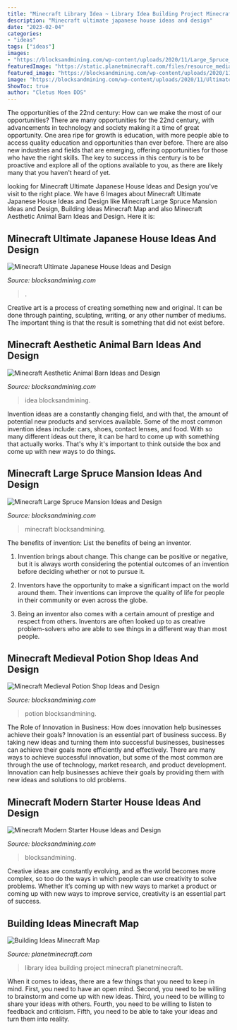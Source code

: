 ```yaml
---
title: "Minecraft Library Idea ~ Library Idea Building Project Minecraft Planetminecraft"
description: "Minecraft ultimate japanese house ideas and design"
date: "2023-02-04"
categories:
- "ideas"
tags: ["ideas"]
images:
- "https://blocksandmining.com/wp-content/uploads/2020/11/Large_Spruce_Mansion-1024x517.jpg"
featuredImage: "https://static.planetminecraft.com/files/resource_media/screenshot/1210/library_1679720.jpg"
featured_image: "https://blocksandmining.com/wp-content/uploads/2020/11/Ultimate_Japanese_House.jpg"
image: "https://blocksandmining.com/wp-content/uploads/2020/11/Ultimate_Japanese_House.jpg"
ShowToc: true
author: "Cletus Moen DDS"
---
```



The opportunities of the 22nd century: How can we make the most of our opportunities?
There are many opportunities for the 22nd century, with advancements in technology and society making it a time of great opportunity. One area ripe for growth is education, with more people able to access quality education and opportunities than ever before. There are also new industries and fields that are emerging, offering opportunities for those who have the right skills. The key to success in this century is to be proactive and explore all of the options available to you, as there are likely many that you haven't heard of yet.

	

		
looking for Minecraft Ultimate Japanese House Ideas and Design you've visit to the right place. We have 6 Images about Minecraft Ultimate Japanese House Ideas and Design like Minecraft Large Spruce Mansion Ideas and Design, Building Ideas Minecraft Map and also Minecraft Aesthetic Animal Barn Ideas and Design. Here it is:
		
    
## Minecraft Ultimate Japanese House Ideas And Design

<img loading=lazy src="https://blocksandmining.com/wp-content/uploads/2020/11/Ultimate_Japanese_House.jpg" onerror="this.onerror=null;this.src='https://tse3.mm.bing.net/th?id=OIP.jcTJwSDngloVGbBAkopVeAHaDa&amp;pid=15.1';" alt="Minecraft Ultimate Japanese House Ideas and Design">

_Source: blocksandmining.com_

>. 

	

Creative art is a process of creating something new and original. It can be done through painting, sculpting, writing, or any other number of mediums. The important thing is that the result is something that did not exist before.

    
## Minecraft Aesthetic Animal Barn Ideas And Design

<img loading=lazy src="https://blocksandmining.com/wp-content/uploads/2021/02/Aesthetic_Animal_Barn.jpg" onerror="this.onerror=null;this.src='https://tse3.mm.bing.net/th?id=OIP.vEa3kV1mY_gCHiQ2-lzAXwHaDg&amp;pid=15.1';" alt="Minecraft Aesthetic Animal Barn Ideas and Design">

_Source: blocksandmining.com_

>idea blocksandmining. 

	

Invention ideas are a constantly changing field, and with that, the amount of potential new products and services available. Some of the most common invention ideas include: cars, shoes, contact lenses, and food. With so many different ideas out there, it can be hard to come up with something that actually works. That's why it's important to think outside the box and come up with new ways to do things.

    
## Minecraft Large Spruce Mansion Ideas And Design

<img loading=lazy src="https://blocksandmining.com/wp-content/uploads/2020/11/Large_Spruce_Mansion-1024x517.jpg" onerror="this.onerror=null;this.src='https://tse2.mm.bing.net/th?id=OIP.lB4eE4CrCwRCqElye_MrCAHaDv&amp;pid=15.1';" alt="Minecraft Large Spruce Mansion Ideas and Design">

_Source: blocksandmining.com_

>minecraft blocksandmining. 

	

The benefits of invention: List the benefits of being an inventor.
1. Invention brings about change. This change can be positive or negative, but it is always worth considering the potential outcomes of an invention before deciding whether or not to pursue it.
2. Inventors have the opportunity to make a significant impact on the world around them. Their inventions can improve the quality of life for people in their community or even across the globe.

3. Being an inventor also comes with a certain amount of prestige and respect from others. Inventors are often looked up to as creative problem-solvers who are able to see things in a different way than most people.

    
## Minecraft Medieval Potion Shop Ideas And Design

<img loading=lazy src="https://blocksandmining.com/wp-content/uploads/2021/07/Medieval_Potion_Shop-1536x736.jpg" onerror="this.onerror=null;this.src='https://tse1.mm.bing.net/th?id=OIP.VbnDi_joscQvaQC67z7iBAHaDj&amp;pid=15.1';" alt="Minecraft Medieval Potion Shop Ideas and Design">

_Source: blocksandmining.com_

>potion blocksandmining. 

	

The Role of Innovation in Business: How does innovation help businesses achieve their goals?
Innovation is an essential part of business success. By taking new ideas and turning them into successful businesses, businesses can achieve their goals more efficiently and effectively. There are many ways to achieve successful innovation, but some of the most common are through the use of technology, market research, and product development. Innovation can help businesses achieve their goals by providing them with new ideas and solutions to old problems.

    
## Minecraft Modern Starter House Ideas And Design

<img loading=lazy src="https://blocksandmining.com/wp-content/uploads/2020/11/Modern_Starter_House-2048x976.jpg" onerror="this.onerror=null;this.src='https://tse4.mm.bing.net/th?id=OIP.gGqBQDpOSvUZw6GxMMhVeQHaDh&amp;pid=15.1';" alt="Minecraft Modern Starter House Ideas and Design">

_Source: blocksandmining.com_

>blocksandmining. 

	

Creative ideas are constantly evolving, and as the world becomes more complex, so too do the ways in which people can use creativity to solve problems. Whether it’s coming up with new ways to market a product or coming up with new ways to improve service, creativity is an essential part of success.

    
## Building Ideas Minecraft Map

<img loading=lazy src="https://static.planetminecraft.com/files/resource_media/screenshot/1210/library_1679720.jpg" onerror="this.onerror=null;this.src='https://tse2.mm.bing.net/th?id=OIP.Qwgqma6DlBRPUlhmicjURwHaFv&amp;pid=15.1';" alt="Building Ideas Minecraft Map">

_Source: planetminecraft.com_

>library idea building project minecraft planetminecraft. 

	

When it comes to ideas, there are a few things that you need to keep in mind. First, you need to have an open mind. Second, you need to be willing to brainstorm and come up with new ideas. Third, you need to be willing to share your ideas with others. Fourth, you need to be willing to listen to feedback and criticism. Fifth, you need to be able to take your ideas and turn them into reality.


